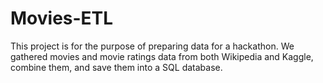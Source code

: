 # Movies-ETL
This project is for the purpose of preparing data for a hackathon. We gathered movies and movie ratings data from both Wikipedia and Kaggle, combine them, and save them into a SQL database.
